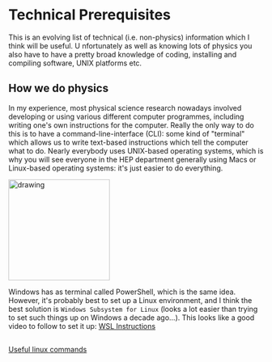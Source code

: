 # Technical Prerequisites

This is an evolving list of technical (i.e. non-physics) information which I think will be useful. U
nfortunately as well as knowing lots of physics you also have to have a pretty broad knowledge of coding, installing and compiling software, UNIX platforms etc.

## How we do physics
In my experience, most physical science research nowadays involved developing or using various different computer programmes, including writing one's own instructions for the computer.
Really the only way to do this is to have a command-line-interface (CLI): some kind of "terminal" which allows us to write text-based instructions which tell the computer what to do.
Nearly everybody uses UNIX-based operating systems, which is why you will see everyone in the HEP department generally using Macs or Linux-based operating systems: it's just easier to do everything.

<img src="(https://github.com/els285/SummerProjects24/assets/68130081/3bed3971-57a4-4127-813f-72b8641ff0fd" alt="drawing" width="200"/>


Windows has as terminal called PowerShell, which is the same idea.
However, it's probably best to set up a Linux environment, and I think the best solution is `Windows Subsystem for Linux` (looks a lot easier than trying to set such things up on Windows a decade ago...). 
This looks like a good video to follow to set it up: [WSL Instructions](https://www.youtube.com/watch?v=qYlgUDKKK5A)


## 

[Useful linux commands](https://www.hostinger.co.uk/tutorials/linux-commands)
